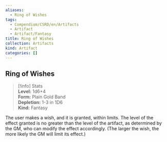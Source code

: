 ```yaml
---
aliases:
  - Ring of Wishes
tags:
  - Compendium/CSRD/en/Artifacts
  - Artifact
  - Artifact/Fantasy
title: Ring of Wishes
collection: Artifacts
kind: Artifact
categories: []
---
```

## Ring of Wishes  
>[!info] Stats  
> **Level:** 1d6+4  
> **Form:** Plain Gold Band  
> **Depletion:** 1-3 in 1D6  
> **Kind:** Fantasy
  
The user makes a wish, and it is granted, within limits. The level of the effect granted is no greater than the level of the artifact, as determined by the GM, who can modify the effect accordingly. (The larger the wish, the more likely the GM will limit its effect.)